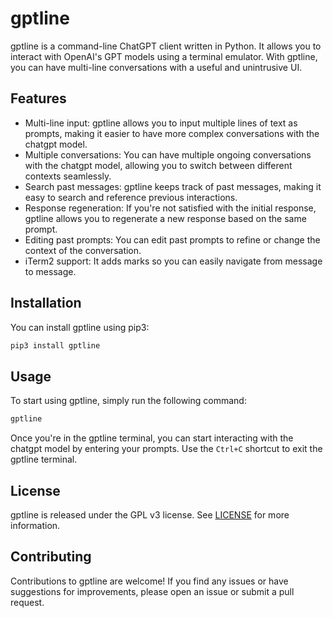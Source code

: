 # gptline

gptline is a command-line ChatGPT client written in Python. It allows you to interact with OpenAI's GPT models using a terminal emulator. With gptline, you can have multi-line conversations with a useful and unintrusive UI.

## Features

- Multi-line input: gptline allows you to input multiple lines of text as prompts, making it easier to have more complex conversations with the chatgpt model.
- Multiple conversations: You can have multiple ongoing conversations with the chatgpt model, allowing you to switch between different contexts seamlessly.
- Search past messages: gptline keeps track of past messages, making it easy to search and reference previous interactions.
- Response regeneration: If you're not satisfied with the initial response, gptline allows you to regenerate a new response based on the same prompt.
- Editing past prompts: You can edit past prompts to refine or change the context of the conversation.
- iTerm2 support: It adds marks so you can easily navigate from message to message.

## Installation

You can install gptline using pip3:

```bash
pip3 install gptline
```

## Usage

To start using gptline, simply run the following command:

```bash
gptline
```

Once you're in the gptline terminal, you can start interacting with the chatgpt model by entering your prompts. Use the `Ctrl+C` shortcut to exit the gptline terminal.

## License

gptline is released under the GPL v3 license. See [LICENSE](LICENSE) for more information.

## Contributing

Contributions to gptline are welcome! If you find any issues or have suggestions for improvements, please open an issue or submit a pull request.

